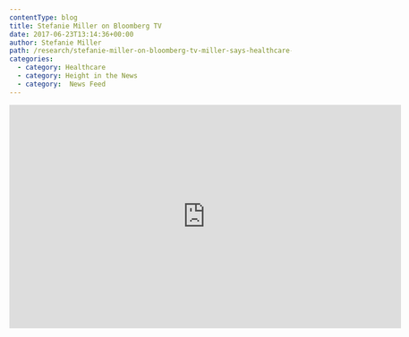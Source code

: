 ```yaml
---
contentType: blog
title: Stefanie Miller on Bloomberg TV
date: 2017-06-23T13:14:36+00:00
author: Stefanie Miller
path: /research/stefanie-miller-on-bloomberg-tv-miller-says-healthcare-gets-passed-by-august/
categories:
  - category: Healthcare
  - category: Height in the News
  - category:  News Feed
---
```

<iframe src="https://www.bloomberg.com/api/embed/iframe?id=22cf6747-348a-445b-a18f-c1161ca433cc" width="700" height="400" frameborder="0"></iframe>